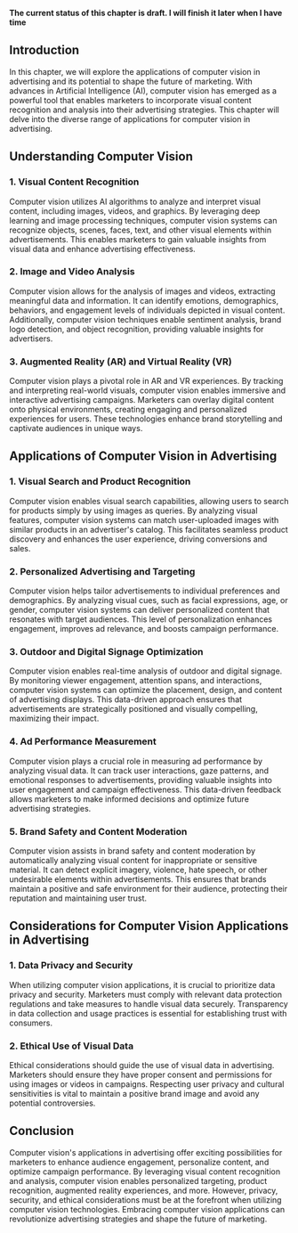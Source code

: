 **The current status of this chapter is draft. I will finish it later when I have time**

Introduction
------------

In this chapter, we will explore the applications of computer vision in advertising and its potential to shape the future of marketing. With advances in Artificial Intelligence (AI), computer vision has emerged as a powerful tool that enables marketers to incorporate visual content recognition and analysis into their advertising strategies. This chapter will delve into the diverse range of applications for computer vision in advertising.

Understanding Computer Vision
-----------------------------

### 1. Visual Content Recognition

Computer vision utilizes AI algorithms to analyze and interpret visual content, including images, videos, and graphics. By leveraging deep learning and image processing techniques, computer vision systems can recognize objects, scenes, faces, text, and other visual elements within advertisements. This enables marketers to gain valuable insights from visual data and enhance advertising effectiveness.

### 2. Image and Video Analysis

Computer vision allows for the analysis of images and videos, extracting meaningful data and information. It can identify emotions, demographics, behaviors, and engagement levels of individuals depicted in visual content. Additionally, computer vision techniques enable sentiment analysis, brand logo detection, and object recognition, providing valuable insights for advertisers.

### 3. Augmented Reality (AR) and Virtual Reality (VR)

Computer vision plays a pivotal role in AR and VR experiences. By tracking and interpreting real-world visuals, computer vision enables immersive and interactive advertising campaigns. Marketers can overlay digital content onto physical environments, creating engaging and personalized experiences for users. These technologies enhance brand storytelling and captivate audiences in unique ways.

Applications of Computer Vision in Advertising
----------------------------------------------

### 1. Visual Search and Product Recognition

Computer vision enables visual search capabilities, allowing users to search for products simply by using images as queries. By analyzing visual features, computer vision systems can match user-uploaded images with similar products in an advertiser's catalog. This facilitates seamless product discovery and enhances the user experience, driving conversions and sales.

### 2. Personalized Advertising and Targeting

Computer vision helps tailor advertisements to individual preferences and demographics. By analyzing visual cues, such as facial expressions, age, or gender, computer vision systems can deliver personalized content that resonates with target audiences. This level of personalization enhances engagement, improves ad relevance, and boosts campaign performance.

### 3. Outdoor and Digital Signage Optimization

Computer vision enables real-time analysis of outdoor and digital signage. By monitoring viewer engagement, attention spans, and interactions, computer vision systems can optimize the placement, design, and content of advertising displays. This data-driven approach ensures that advertisements are strategically positioned and visually compelling, maximizing their impact.

### 4. Ad Performance Measurement

Computer vision plays a crucial role in measuring ad performance by analyzing visual data. It can track user interactions, gaze patterns, and emotional responses to advertisements, providing valuable insights into user engagement and campaign effectiveness. This data-driven feedback allows marketers to make informed decisions and optimize future advertising strategies.

### 5. Brand Safety and Content Moderation

Computer vision assists in brand safety and content moderation by automatically analyzing visual content for inappropriate or sensitive material. It can detect explicit imagery, violence, hate speech, or other undesirable elements within advertisements. This ensures that brands maintain a positive and safe environment for their audience, protecting their reputation and maintaining user trust.

Considerations for Computer Vision Applications in Advertising
--------------------------------------------------------------

### 1. Data Privacy and Security

When utilizing computer vision applications, it is crucial to prioritize data privacy and security. Marketers must comply with relevant data protection regulations and take measures to handle visual data securely. Transparency in data collection and usage practices is essential for establishing trust with consumers.

### 2. Ethical Use of Visual Data

Ethical considerations should guide the use of visual data in advertising. Marketers should ensure they have proper consent and permissions for using images or videos in campaigns. Respecting user privacy and cultural sensitivities is vital to maintain a positive brand image and avoid any potential controversies.

Conclusion
----------

Computer vision's applications in advertising offer exciting possibilities for marketers to enhance audience engagement, personalize content, and optimize campaign performance. By leveraging visual content recognition and analysis, computer vision enables personalized targeting, product recognition, augmented reality experiences, and more. However, privacy, security, and ethical considerations must be at the forefront when utilizing computer vision technologies. Embracing computer vision applications can revolutionize advertising strategies and shape the future of marketing.
